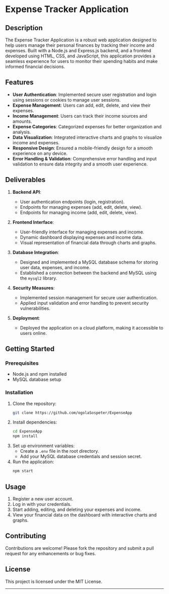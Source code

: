 # Expense Tracker Application

## Description

The Expense Tracker Application is a robust web application designed to help users manage their personal finances by tracking their income and expenses. Built with a Node.js and Express.js backend, and a frontend developed using HTML, CSS, and JavaScript, this application provides a seamless experience for users to monitor their spending habits and make informed financial decisions.

## Features

- **User Authentication**: Implemented secure user registration and login using sessions or cookies to manage user sessions.
- **Expense Management**: Users can add, edit, delete, and view their expenses.
- **Income Management**: Users can track their income sources and amounts.
- **Expense Categories**: Categorized expenses for better organization and analysis.
- **Data Visualization**: Integrated interactive charts and graphs to visualize income and expenses.
- **Responsive Design**: Ensured a mobile-friendly design for a smooth experience on any device.
- **Error Handling & Validation**: Comprehensive error handling and input validation to ensure data integrity and a smooth user experience.

## Deliverables

1. **Backend API**: 
   - User authentication endpoints (login, registration).
   - Endpoints for managing expenses (add, edit, delete, view).
   - Endpoints for managing income (add, edit, delete, view).

2. **Frontend Interface**:
   - User-friendly interface for managing expenses and income.
   - Dynamic dashboard displaying expenses and income data.
   - Visual representation of financial data through charts and graphs.

3. **Database Integration**:
   - Designed and implemented a MySQL database schema for storing user data, expenses, and income.
   - Established a connection between the backend and MySQL using the `mysql2` library.

4. **Security Measures**:
   - Implemented session management for secure user authentication.
   - Applied input validation and error handling to prevent security vulnerabilities.

5. **Deployment**:
   - Deployed the application on a cloud platform, making it accessible to users online.

## Getting Started

### Prerequisites

- Node.js and npm installed
- MySQL database setup

### Installation

1. Clone the repository:
   ```bash
   git clone https://github.com/ogolaSospeter/ExpenseApp
   ```
2. Install dependencies:
   ```bash
   cd ExpenseApp
   npm install
   ```
3. Set up environment variables:
   - Create a `.env` file in the root directory.
   - Add your MySQL database credentials and session secret.
4. Run the application:
   ```bash
   npm start
   ```

## Usage

1. Register a new user account.
2. Log in with your credentials.
3. Start adding, editing, and deleting your expenses and income.
4. View your financial data on the dashboard with interactive charts and graphs.

## Contributing

Contributions are welcome! Please fork the repository and submit a pull request for any enhancements or bug fixes.

## License

This project is licensed under the MIT License.

---

